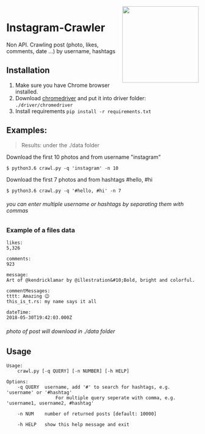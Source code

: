 <img src="https://s3-eu-central-1.amazonaws.com/centaur-wp/designweek/prod/content/uploads/2016/05/11170038/Instagram_Logo-1002x1003.jpg" width="200" align="right">

# Instagram-Crawler
Non API. Crawling post (photo, likes, comments, date ...) by username, hashtags

## Installation
1. Make sure you have Chrome browser installed.
2. Download [chromedriver](https://sites.google.com/a/chromium.org/chromedriver/) and put it into driver folder: `./driver/chromedriver`
3. Install requirements `pip install -r requirements.txt`

## Examples:
> Results: under the ./data folder

Download the first 10 photos and from username "instagram"
```
$ python3.6 crawl.py -q 'instagram' -n 10
```
Download the first 7 photos and from hashtags #hello, #hi
```
$ python3.6 crawl.py -q '#hello, #hi' -n 7
```
###### you can enter multiple username or hashtags by separating them with commas
### Example of a files data
```
likes: 
5,326

comments: 
923

message: 
Art of @kendricklamar by @illestration&#10;Bold, bright and colorful. 

commentMessages: 
tttt: Amazing 😉
this_is_t.rs: my name says it all

dateTime: 
2018-05-30T19:42:03.000Z
```
###### photo of post will download in ./data folder

## Usage
```
Usage:
    crawl.py [-q QUERY] [-n NUMBER] [-h HELP]
    
Options:
    -q QUERY  username, add '#' to search for hashtags, e.g. 'username' or '#hashtag'
                  For multiple query seperate with comma, e.g. 'username1, username2, #hashtag'

    -n NUM    number of returned posts [default: 10000]
    
    -h HELP   show this help message and exit
```
